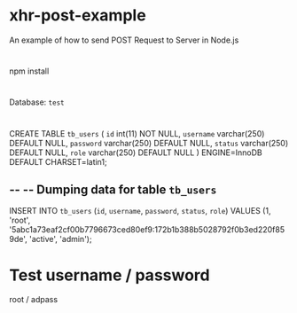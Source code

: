 # xhr-post-example
An example of how to send POST Request to Server in Node.js
#
npm install
#
Database: `test`
#
CREATE TABLE `tb_users` (
  `id` int(11) NOT NULL,
  `username` varchar(250) DEFAULT NULL,
  `password` varchar(250) DEFAULT NULL,
  `status` varchar(250) DEFAULT NULL,
  `role` varchar(250) DEFAULT NULL
) ENGINE=InnoDB DEFAULT CHARSET=latin1;

--
-- Dumping data for table `tb_users`
--

INSERT INTO `tb_users` (`id`, `username`, `password`, `status`, `role`) VALUES
(1, 'root', '5abc1a73eaf2cf00b7796673ced80ef9:172b1b388b5028792f0b3ed220f859de', 'active', 'admin');

# Test username / password
root / adpass
